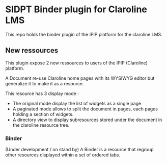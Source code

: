 # SIDPT Binder plugin for Claroline LMS

This repo holds the binder plugin of the IPIP platform for the claroline LMS.

## New ressources

This plugin expose 2 new ressources to users of the IPIP (Claroline) platform.

A Document re-use Claroline home pages with its WYSIWYG editor but generalize it to make it as a resource.

This resource has 3 display mode :
- The original mode display the list of widgets as a single page
- A paginated mode allows to split the document in pages, each pages holding a section of widgets.
- A directory view to display subresources stored under the document in the claroline resource tree.


### Binder

(Under development / on stand by)
A Binder is a resource that regroup other resources displayed within a set of ordered tabs.